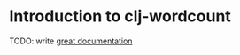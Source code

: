 # Introduction to clj-wordcount

TODO: write [great documentation](http://jacobian.org/writing/great-documentation/what-to-write/)
